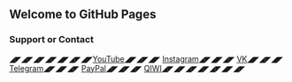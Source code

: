 ## Welcome to GitHub Pages

### Support or Contact
◢◤◢◤◢◤◢◤◢◤◢◤◢◤[YouTube](https://www.youtube.com/c/PropWashService)◢◤◢◤◢◤
[Instagram](https://www.instagram.com/ikhertu)◢◤◢◤◢◤
[VK](https://vk.com/propwash)◢◤◢◤◢◤
[Telegram](https://t.me/ValentinaPetrenko)◢◤◢◤◢◤
[PayPal](https://www.paypal.me/ikherty)◢◤◢◤◢◤
[QIWI](https://qiwi.com/n/IKHERTY)◢◤◢◤◢◤◢◤◢◤◢◤◢◤

